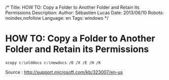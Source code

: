 /*
Title: HOW TO: Copy a Folder to Another Folder and Retain its Permissions
Description: 
Author: Sébastien Lucas
Date: 2013/06/10
Robots: noindex,nofollow
Language: en
Tags: windows
*/
# HOW TO: Copy a Folder to Another Folder and Retain its Permissions

```
xcopy c:\olddocs c:\newdocs /O /X /E /H /K
```

Source : http://support.microsoft.com/kb/323007/en-us
